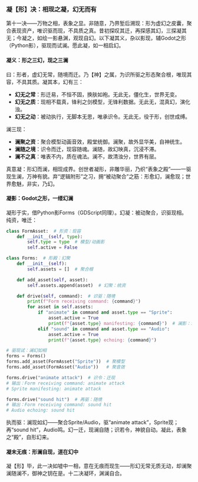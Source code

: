### 凝【形】决：相现之凝，幻无而有

第十一决——万物之相，表象之显。非随意，乃界堑后溯现：形为虚幻之皮囊，聚合表现资产，唯识驱而现，不具质之真。昔初探叹其迁，再探感其幻，三探凝其无；今凝之，如绘一影悬渊，观现自幻。以下凝其义，杂以影现，辅Godot之形（Python影），驱现而试澜。愿此凝，如一相启幻。

#### 凝义：形之三幻，现之三澜
曰：形者，虚幻无常，随境而迁。乃【神】之属，为识所驱之形态聚合根，唯现其容，不具其质。凝其本，幻有三：  
- **幻无之常**：形迁易，不恒不固，换肤如袍。无此无，僵化生，世界无变。  
- **幻无之质**：现相不载真，锋利之剑模型，无锋利数据。无此无，混真幻，演化浊。  
- **幻无之动**：被动执行，无脚本无思，唯承识令。无此无，役于形，创世成缚。  

澜三现：  
- **澜聚之资**：聚合模型动画音效，殿堂统御。澜聚，故外显华美，自神统生。  
- **澜随之境**：识令而迁，现容随魂。澜随，故幻映真，沉浸不滞。  
- **澜不之真**：唯表不内，质在魂法。澜不，故清浊分，世界有层。  

真意凝：形幻而澜，相现成界。创世者凝形，非雕华丽，乃织“表象之殿”——一驱现生澜，万神有貌。弃“逻辑附形”之习，拥“被动聚合”之筋：形愈幻，澜愈现；世界愈魅，非实，乃幻。

#### 凝影：Godot之形，一缕幻澜
凝形于实，借Python影Forms（GDScript同理）。幻凝：被动聚合，识驱现相。纯资，唯迁：

```python
class FormAsset:  # 形资：现容
    def __init__(self, type):
        self.type = type  # 模型/动画影
        self.active = False

class Forms:  # 形殿：幻聚
    def __init__(self):
        self.assets = []  # 聚合根

    def add_asset(self, asset):
        self.assets.append(asset)  # 幻聚：统资

    def drive(self, command):  # 识驱：随境
        print(f"Form receiving command: {command}")
        for asset in self.assets:
            if "animate" in command and asset.type == "Sprite":
                asset.active = True
                print(f"{asset.type} manifesting: {command}")  # 澜影：现幻
            elif "sound" in command and asset.type == "Audio":
                asset.active = True
                print(f"{asset.type} echoing: {command}")

# 驱现试：澜幻如相
forms = Forms()
forms.add_asset(FormAsset("Sprite"))  # 聚模型
forms.add_asset(FormAsset("Audio"))   # 聚音效

forms.drive("animate attack")  # 识令：迁现
# 输出：Form receiving command: animate attack
# Sprite manifesting: animate attack

forms.drive("sound hit")  # 再驱：随境
# 输出：Form receiving command: sound hit
# Audio echoing: sound hit
```

执而驱：澜现如幻——聚合Sprite/Audio，驱“animate attack”，Sprite现；再“sound hit”，Audio鸣。幻一迁，现澜自随；识若令，神貌自动。凝此，表象之“殿”，自形幻来。

#### 凝末无痕：形澜自现，道在幻中
凝【形】毕，此一决如墟中一相，意在无痕而现生——形幻无常无质无动，却澜聚澜随澜不，御神之钥在是。十二决凝环，渊澜自合。